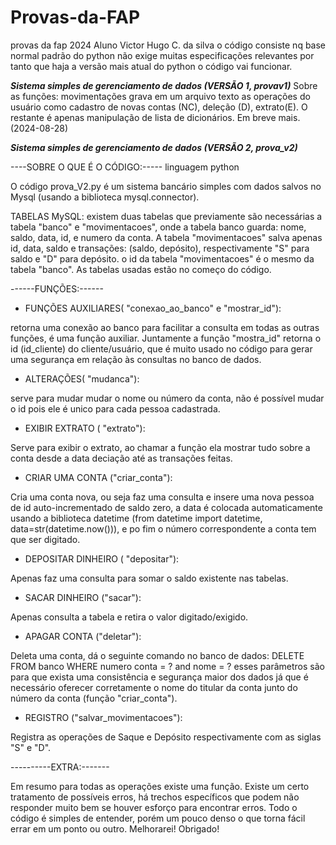 # Provas-da-FAP
provas da fap 2024 Aluno Victor Hugo C. da silva
o código consiste nq base normal padrão do python não exige muitas especificações
relevantes por tanto que haja a versão mais atual do python o código vai funcionar.

***Sistema simples de gerenciamento de dados (VERSÃO 1, provav1)***
Sobre as funções:
movimentações grava em um arquivo texto as operações do usuário como cadastro de novas contas (NC),
deleção (D), extrato(E). O restante é apenas manipulação de lista de dicionários. Em breve mais.(2024-08-28)


***Sistema simples de gerenciamento de dados (VERSÃO 2, prova_v2)***


----SOBRE  O QUE É O CÓDIGO:-----
linguagem python

O código prova_V2.py é um sistema bancário simples com dados
salvos no Mysql (usando a biblioteca mysql.connector). 

TABELAS MySQL:
existem duas tabelas que previamente são necessárias a tabela "banco"
e "movimentacoes", onde a tabela banco guarda:  nome, saldo,
data, id, e numero da  conta. A tabela "movimentacoes" salva apenas
id, data, saldo e transações: (saldo, depósito), respectivamente "S" para
saldo e "D" para depósito. o id da tabela "movimentacoes" é o mesmo 
da tabela "banco". As tabelas usadas estão no começo do código.

------FUNÇÕES:------

 - FUNÇÕES AUXILIARES( "conexao_ao_banco" e "mostrar_id"):

retorna uma conexão ao banco para facilitar a consulta em todas 
as outras funções, é uma função auxiliar. Juntamente a função "mostra_id"
retorna o id (id_cliente) do cliente/usuário, que é muito usado no código
para gerar uma segurança em relação às consultas no banco de dados.

 - ALTERAÇÕES( "mudanca"):

serve para mudar mudar o nome ou número da conta, não
é possível mudar o id pois ele é unico para cada pessoa cadastrada.

- EXIBIR EXTRATO  ( "extrato"):

Serve para exibir o extrato, ao chamar a função ela mostrar tudo sobre
a conta desde a data  deciação até as transações feitas.

- CRIAR UMA CONTA ("criar_conta"):

Cria uma conta nova, ou seja faz uma consulta e insere uma nova
pessoa de id auto-incrementado  de saldo zero, a data é colocada
automaticamente usando a biblioteca datetime (from datetime import 
datetime, data=str(datetime.now())), e po fim o número correspondente
a conta tem que ser digitado.

- DEPOSITAR DINHEIRO ( "depositar"):

Apenas faz uma consulta para somar o saldo existente nas tabelas.

- SACAR DINHEIRO ("sacar"):

Apenas consulta a tabela e retira o valor digitado/exigido.

 - APAGAR CONTA ("deletar"):

Deleta uma conta, dá o seguinte comando no banco de dados:
DELETE FROM banco WHERE numero conta = ? and nome = ?
esses parâmetros são para que exista uma consistência e segurança 
maior dos dados já que é necessário oferecer corretamente o nome
do titular da conta junto do número da conta (função 
"criar_conta").

 - REGISTRO ("salvar_movimentacoes"):

Registra as operações de Saque e Depósito respectivamente com
as siglas "S" e "D".


----------EXTRA:-------

Em resumo para todas as operações existe uma função. 
Existe um certo tratamento de possíveis erros, há trechos 
específicos que podem não responder muito bem se houver 
esforço para encontrar erros. Todo o código é simples de entender,
porém um pouco denso o que torna fácil errar em um ponto ou outro.
Melhorarei! Obrigado!





